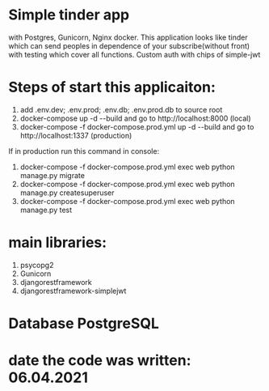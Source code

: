 # Simple tinder app 
with Postgres, Gunicorn, Nginx docker. This application looks like tinder which can send peoples in dependence of your subscribe(without front)
with testing which cover all functions. Custom auth with chips of simple-jwt

# Steps of start this applicaiton:
1) add .env.dev; .env.prod; .env.db; .env.prod.db to source root
2) docker-compose up -d --build and go to http://localhost:8000 (local)
3) docker-compose -f docker-compose.prod.yml up -d --build and go to http://localhost:1337 (production)

If in production run this command in console:
1) docker-compose -f docker-compose.prod.yml exec web python manage.py migrate
2) docker-compose -f docker-compose.prod.yml exec web python manage.py createsuperuser
3) docker-compose -f docker-compose.prod.yml exec web python manage.py test


# main libraries:
1) psycopg2
2) Gunicorn
3) djangorestframework
4) djangorestframework-simplejwt

# Database PostgreSQL

# date the code was written: 06.04.2021
